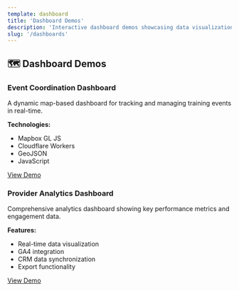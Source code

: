 ```yaml
---
template: dashboard
title: 'Dashboard Demos'
description: 'Interactive dashboard demos showcasing data visualization and analytics capabilities'
slug: '/dashboards'
---
```


## 🗺️ Dashboard Demos

### Event Coordination Dashboard

A dynamic map-based dashboard for tracking and managing training events in real-time.

**Technologies:**
- Mapbox GL JS
- Cloudflare Workers
- GeoJSON
- JavaScript

[View Demo](/dashboards/mapbox-demo)

### Provider Analytics Dashboard

Comprehensive analytics dashboard showing key performance metrics and engagement data.

**Features:**
- Real-time data visualization
- GA4 integration
- CRM data synchronization
- Export functionality

[View Demo](/dashboards/analytics-demo)
